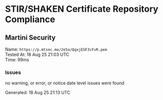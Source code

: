 # STIR/SHAKEN Certificate Repository Compliance

## Martini Security

Name: `https://p.mtsec.me/2e5a/QqxjEGF3cFvR.pem`\
Tested At: 18 Aug 25 21:03 UTC\
Time: 99ms

### Issues

no warning, or error, or notice date level issues were found

Generated: 18 Aug 25 21:13 UTC